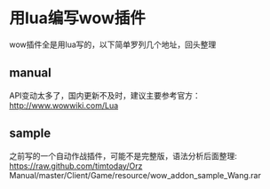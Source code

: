 用lua编写wow插件
===============

wow插件全是用lua写的，以下简单罗列几个地址，回头整理

manual
---------
API变动太多了，国内更新不及时，建议主要参考官方：<br/>
http://www.wowwiki.com/Lua


sample
-----------
之前写的一个自动作战插件，可能不是完整版，语法分析后面整理:<br/>
https://raw.github.com/timtoday/Orz Manual/master/Client/Game/resource/wow_addon_sample_Wang.rar
 

 
